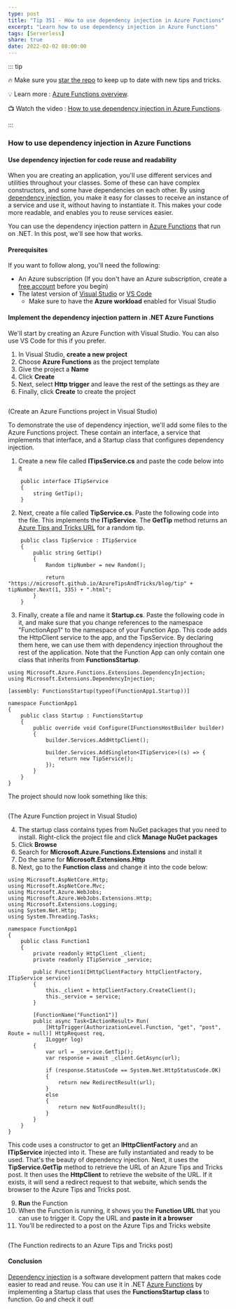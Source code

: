 ```yaml
---
type: post
title: "Tip 351 - How to use dependency injection in Azure Functions"
excerpt: "Learn how to use dependency injection in Azure Functions"
tags: [Serverless]
share: true
date: 2022-02-02 08:00:00
---
```


::: tip 

:fire: Make sure you [star the repo](https://github.com/microsoft/azuretipsandtricks) to keep up to date with new tips and tricks.

:bulb: Learn more : [Azure Functions overview](https://docs.microsoft.com/azure/azure-functions/functions-overview?WT.mc_id=docs-azuredevtips-azureappsdev). 

:tv: Watch the video : [How to use dependency injection in Azure Functions](https://youtu.be/ffnJTvJujaM?WT.mc_id=youtube-azuredevtips-azureappsdev).

:::

### How to use dependency injection in Azure Functions

#### Use dependency injection for code reuse and readability
When you are creating an application, you'll use different services and utilities throughout your classes. Some of these can have complex constructors, and some have dependencies on each other. By using [dependency injection](https://docs.microsoft.com/aspnet/core/fundamentals/dependency-injection?WT.mc_id=docs-azuredevtips-azureappsdev), you make it easy for classes to receive an instance of a service and use it, without having to instantiate it. This makes your code more readable, and enables you to reuse services easier. 

You can use the dependency injection pattern in [Azure Functions](https://docs.microsoft.com/azure/azure-functions/functions-overview?WT.mc_id=docs-azuredevtips-azureappsdev) that run on .NET. In this post, we'll see how that works.

#### Prerequisites
If you want to follow along, you'll need the following:
* An Azure subscription (If you don't have an Azure subscription, create a [free account](https://azure.microsoft.com/free/?WT.mc_id=azure-azuredevtips-azureappsdev) before you begin)
* The latest version of [Visual Studio](https://visualstudio.microsoft.com/?WT.mc_id=microsoft-azuredevtips-azureappsdev) or [VS Code](https://code.visualstudio.com/?WT.mc_id=other-azuredevtips-azureappsdev)
  * Make sure to have the **Azure workload** enabled for Visual Studio 
  
#### Implement the dependency injection pattern in .NET Azure Functions
We'll start by creating an Azure Function with Visual Studio. You can also use VS Code for this if you prefer.

1. In Visual Studio, **create a new project**
2. Choose **Azure Functions** as the project template
3. Give the project a **Name**
4. Click **Create**
5. Next, select **Http trigger** and leave the rest of the settings as they are
6. Finally, click **Create** to create the project

<img :src="$withBase('/files/135create.png')">

(Create an Azure Functions project in Visual Studio)

To demonstrate the use of dependency injection, we'll add some files to the Azure Functions project. These contain an interface, a service that implements that interface, and a Startup class that configures dependency injection. 

1. Create a new file called **ITipsService.cs** and paste the code below into it

```
    public interface ITipService
    {
        string GetTip();
    }
```
2. Next, create a file called **TipService.cs**. Paste the following code into the file. This implements the **ITipService**. The **GetTip** method returns an [Azure Tips and Tricks URL](https://microsoft.github.io/AzureTipsAndTricks/?WT.mc_id=microsoft-azuredevtips-azureappsdev) for a random tip. 

```
    public class TipService : ITipService
    {
        public string GetTip()
        {
            Random tipNumber = new Random();

            return "https://microsoft.github.io/AzureTipsAndTricks/blog/tip" + tipNumber.Next(1, 335) + ".html";
        }
    }
```
3. Finally, create a file and name it **Startup.cs**. Paste the following code in it, and make sure that you change references to the namespace "FunctionApp1" to the namespace of your Function App. This code adds the HttpClient service to the app, and the TipsService. By declaring them here, we can use them with dependency injection throughout the rest of the application. Note that the Function App can only contain one class that inherits from **FunctionsStartup**. 

```
using Microsoft.Azure.Functions.Extensions.DependencyInjection;
using Microsoft.Extensions.DependencyInjection;

[assembly: FunctionsStartup(typeof(FunctionApp1.Startup))]

namespace FunctionApp1
{
    public class Startup : FunctionsStartup
    {
        public override void Configure(IFunctionsHostBuilder builder)
        {
            builder.Services.AddHttpClient();

            builder.Services.AddSingleton<ITipService>((s) => {
                return new TipService();
            });
        }
    }
}
```
The project should now look something like this:

<img :src="$withBase('/files/135functionapp.png')">

(The Azure Function project in Visual Studio)

4. The startup class contains types from NuGet packages that you need to install. Right-click the project file and click **Manage NuGet packages**
5. Click **Browse**
6. Search for **Microsoft.Azure.Functions.Extensions** and install it
7. Do the same for **Microsoft.Extensions.Http**
8. Next, go to the **Function class** and change it into the code below:

```
using Microsoft.AspNetCore.Http;
using Microsoft.AspNetCore.Mvc;
using Microsoft.Azure.WebJobs;
using Microsoft.Azure.WebJobs.Extensions.Http;
using Microsoft.Extensions.Logging;
using System.Net.Http;
using System.Threading.Tasks;

namespace FunctionApp1
{
    public class Function1
    {
        private readonly HttpClient _client;
        private readonly ITipService _service;

        public Function1(IHttpClientFactory httpClientFactory, ITipService service)
        {
            this._client = httpClientFactory.CreateClient();
            this._service = service;
        }

        [FunctionName("Function1")]
        public async Task<IActionResult> Run(
            [HttpTrigger(AuthorizationLevel.Function, "get", "post", Route = null)] HttpRequest req,
            ILogger log)
        {
            var url = _service.GetTip();
            var response = await _client.GetAsync(url);

            if (response.StatusCode == System.Net.HttpStatusCode.OK)
            {
                return new RedirectResult(url);
            }
            else
            {
                return new NotFoundResult();
            }
        }
    }
}
```
This code uses a constructor to get an **IHttpClientFactory** and an **ITipService** injected into it. These are fully instantiated and ready to be used. That's the beauty of dependency injection. Next, it uses the **TipService.GetTip** method to retrieve the URL of an Azure Tips and Tricks post. It then uses the **HttpClient** to retrieve the website of the URL. If it exists, it will send a redirect request to that website, which sends the browser to the Azure Tips and Tricks post.

9. **Run** the Function
10. When the Function is running, it shows you the **Function URL** that you can use to trigger it. Copy the URL and **paste in it a browser**
11. You'll be redirected to a post on the Azure Tips and Tricks website

<img :src="$withBase('/files/135result.png')">

(The Function redirects to an Azure Tips and Tricks post)

#### Conclusion
[Dependency injection](https://docs.microsoft.com/aspnet/core/fundamentals/dependency-injection?WT.mc_id=docs-azuredevtips-azureappsdev) is a software development pattern that makes code easier to read and reuse. You can use it in .NET [Azure Functions](https://docs.microsoft.com/azure/azure-functions/functions-overview?WT.mc_id=docs-azuredevtips-azureappsdev) by implementing a Startup class that uses the **FunctionsStartup class** to function. Go and check it out!